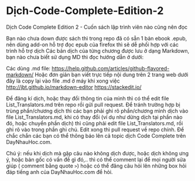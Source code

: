 # Dịch-Code-Complete-Edition-2
Dịch Code Complete  Edition 2 - Cuốn sách lập trình viên nào cũng nên đọc

Bạn nào chưa down được sách  thì trong repo đã có sẵn 1 bản ebook .epub, nên dùng add-on hỗ trợ đọc epub của firefox thì sẽ dễ phối hợp với các trình hỗ trợ dịch
Các bản dịch của từng chương được lưu ở dạng Markdown, bạn nào chưa biết sử dụng MD thì đọc hướng dẫn ở dưới:

Các dùng .md file:
https://help.github.com/articles/github-flavored-markdown/
Hoặc đơn giản bạn viết trực tiếp nội dung trên 2 trang web dưới đây là copy lại vào file .md ở máy khi xong việc
http://jbt.github.io/markdown-editor
https://stackedit.io/

Để đăng kí dịch, hoặc thay đổi thông tin của mình thì có thể edit file List_Translators.md trên repo rồi gửi pull request.
Để tránh trường hợp bị trùng phần/chương dịch thì các bạn phải ghi rõ phần/chương mình dịch vào file List_Translators.md, khi có thay đổi (ví dụ như dừng dịch tại phần nào đó, hoặc chuyển phần dịch) thì cũng phải edit file List_Translators.md, rồi ghi rõ vào trong phần ghi chú. Edit xong thì pull request về repo chính. Để chắc chắn các bạn có thể thông báo lên cả topic dịch Code Complete trên DayNhauHoc.com.

Chú ý: nếu khi dịch mà gặp câu nào không dịch được, hoặc dịch không ưng ý, hoặc bản gốc có vấn đề gì đó,.. thì có thể comment lại để mọi người sửa giúp ( comment bằng quote `>`) hoặc có thể đăng câu hỏi lên những box hỏi đáp tiếng anh của DayNhauHoc.com để hỏi.
